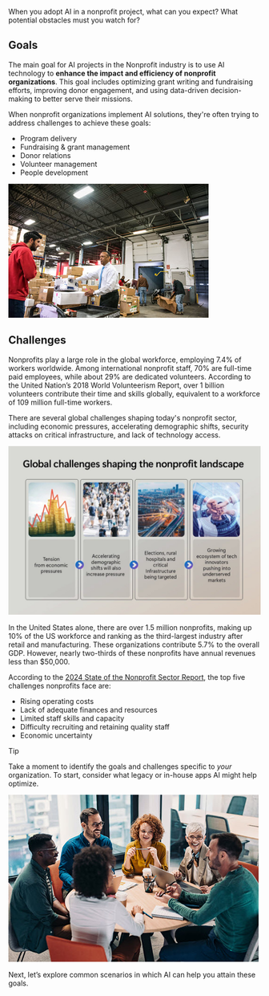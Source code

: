 When you adopt AI in a nonprofit project, what can you expect? What potential obstacles must you watch for?

## Goals

The main goal for AI projects in the Nonprofit industry is to use AI technology to **enhance the impact and efficiency of nonprofit organizations**. This goal includes optimizing grant writing and fundraising efforts, improving donor engagement, and using data-driven decision-making to better serve their missions.

When nonprofit organizations implement AI solutions, they're often trying to address challenges to achieve these goals:
 - Program delivery
 - Fundraising & grant management
 - Donor relations
 - Volunteer management
 - People development

![Screenshot of warehouse with volunteers packing boxes.](../media/3-volunteer.jpg)

## Challenges

Nonprofits play a large role in the global workforce, employing 7.4% of workers worldwide. Among international nonprofit staff, 70% are full-time paid employees, while about 29% are dedicated volunteers. According to the United Nation’s 2018 World Volunteerism Report, over 1 billion volunteers contribute their time and skills globally, equivalent to a workforce of 109 million full-time workers.

There are several global challenges shaping today's nonprofit sector, including economic pressures, accelerating demographic shifts, security attacks on critical infrastructure, and lack of technology access.

![Screenshot of top four global challenges for nonprofits.](../media/3-global-challenges.jpg)

In the United States alone, there are over 1.5 million nonprofits, making up 10% of the US workforce and ranking as the third-largest industry after retail and manufacturing. These organizations contribute 5.7% to the overall GDP. However, nearly two-thirds of these nonprofits have annual revenues less than $50,000.

According to the [2024 State of the Nonprofit Sector Report](https://www.forvismazars.us/forsights/2024/02/2024-state-of-the-nonprofit-sector-report), the top five challenges nonprofits face are:
 - Rising operating costs
 - Lack of adequate finances and resources
 - Limited staff skills and capacity
 - Difficulty recruiting and retaining quality staff
 - Economic uncertainty

>[!TIP]
>Take a moment to identify the goals and challenges specific to _your_ organization. To start, consider what legacy or in-house apps AI might help optimize.
> 
>![Screenshot of people working and talking around a table.](../media/2-reflection.jpg)

Next, let’s explore common scenarios in which AI can help you attain these goals.
